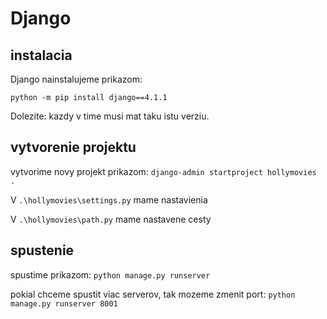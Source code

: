 # Django

## instalacia
Django nainstalujeme prikazom: 

`python -m pip install django==4.1.1`

Dolezite: kazdy v time musi mat taku istu verziu.

## vytvorenie projektu
vytvorime novy projekt prikazom:
`django-admin startproject hollymovies .`

V `.\hollymovies\settings.py` mame nastavienia

V `.\hollymovies\path.py` mame nastavene cesty

## spustenie

spustime prikazom: `python manage.py runserver`

pokial chceme spustit viac serverov, tak mozeme zmenit port:
`python manage.py runserver 8001`